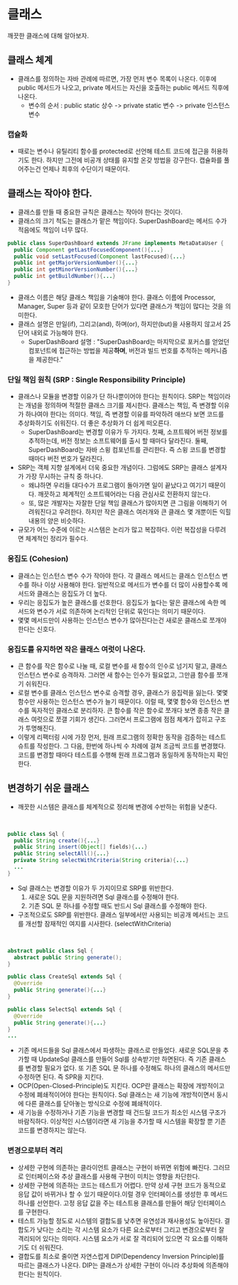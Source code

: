 # 클래스
깨끗한 클래스에 대해 알아보자.

## 클래스 체계
- 클래스를 정의하는 자바 관례에 따르면, 가장 먼저 변수 목록이 나온다. 이후에 public 메서드가 나오고, private 메서드는 자신을 호출하는 public 메서드 직후에 나온다.
  - 변수의 순서 : public static 상수 -> private static 변수 -> private 인스턴스 변수

### 캡슐화
- 때로는 변수나 유틸리티 함수를 protected로 선언해 테스트 코드에 접근을 허용하기도 한다. 하지만 그전에 비공개 상태를 유지할 온갖 방법을 강구한다. 캡슐화를 풀어주는건 언제나 최후의 수단이기 때문이다.

## 클래스는 작아야 한다.
- 클래스를 만들 때 중요한 규칙은 클래스는 작아야 한다는 것이다.
- 클래스의 크기 척도는 클래스가 맡은 책임이다. SuperDashBoard는 메서드 수가 적음에도 책임이 너무 많다.

```java
public class SuperDashBoard extends JFrame implements MetaDataUser {
  public Component getLastFocusedComponent(){...}
  public void setLastFocused(Component lastFocused){...}
  public int getMajorVersionNumber(){...}
  public int getMinorVersionNumber(){...}
  public int getBuildNumber(){...}
}
```

- 클래스 이름은 해당 클래스 책임을 기술해야 한다. 클래스 이름에 Processor, Manager, Super 등과 같이 모호한 단어가 있다면 클래스가 책임이 많다는 것을 의미한다.
- 클래스 설명은 만일(if), 그리고(and), 하며(or), 하지만(but)을 사용하지 않고서 25단어 내외로 가능해야 한다.
  - SuperDashBoard 설명 : "SuperDashBoard는 마지막으로 포커스를 얻었던 컴포넌트에 접근하는 방법을 제공**하며**, 버전과 빌드 번호를 추적하는 메커니즘을 제공한다."


### 단일 책임 원칙 (SRP : Single Responsibility Principle)
- 클래스나 모듈을 변경할 이유가 단 하나뿐이어야 한다는 원칙이다. SRP는 책임이라는 개념을 정의하며 적절한 클래스 크기를 제시한다. 클래스는 책임, 즉 변경할 이유가 하나여야 한다는 의미다. 책임, 즉 변경할 이유를 파악하려 애쓰다 보면 코드를 추상화하기도 쉬워진다. 더 좋은 추상화가 더 쉽게 떠오른다.
  - SuperDashBoard는 변경할 이유가 두 가지다. 첫째, 소프트웨어 버전 정보를 추적하는데, 버전 정보는 소프트웨어를 출시 할 때마다 달라진다. 둘째, SuperDashBoard는 자바 스윙 컴포넌트를 관리한다. 즉 스윙 코드를 변경할 때마다 버전 번호가 달라진다.
- SRP는 객체 지향 설계에서 더욱 중요한 개념이다. 그럼에도 SRP는 클래스 설계자가 가장 무시하는 규칙 중 하나다.
  - 왜냐하면 우리들 대다수가 프로그램이 돌아가면 일이 끝났다고 여기기 때문이다. 깨끗하고 체계적인 소프트웨어라는 다음 관심사로 전환하지 않는다.
  - 또, 많은 개발자는 자잘한 단일 책임 클래스가 많아지면 큰 그림을 이해하기 어려워진다고 우려한다. 하지만 작은 클래스 여러개와 큰 클래스 몇 개뿐이든 익힐 내용의 양은 비슷하다.
- 규모가 어느 수준에 이르는 시스템은 논리가 많고 복잡하다. 이런 복잡성을 다루려면 체계적인 정리가 필수다.

### 응집도 (Cohesion)
- 클래스는 인스턴스 변수 수가 작아야 한다. 각 클래스 메서드는 클래스 인스턴스 변수를 하나 이상 사용해야 한다. 일반적으로 메서드가 변수를 더 많이 사용할수록 메서드와 클래스는 응집도가 더 높다.
- 우리는 응집도가 높은 클래스를 선호한다. 응집도가 높다는 말은 클래스에 속한 메서드와 변수가 서로 의존하며 논리적인 단위로 묶인다는 의미기 때문이다.
- 몇몇 메서드만이 사용하는 인스턴스 변수가 많아진다는건 새로운 클래스로 쪼개야 한다는 신호다.

### 응집도를 유지하면 작은 클래스 여럿이 나온다.
- 큰 함수를 작은 함수로 나눌 때, 로컬 변수를 새 함수의 인수로 넘기지 말고, 클래스 인스턴스 변수로 승격하자. 그러면 새 함수는 인수가 필요없고, 그만큼 함수를 쪼개기 쉬워진다.
- 로컬 변수를 클래스 인스턴스 변수로 승격할 경우, 클래스가 응집력을 잃는다. 몇몇 함수만 사용하는 인스턴스 변수가 늘기 때문이다. 이럴 때, 몇몇 함수와 인스턴스 변수를 독자적인 클래스로 분리하자.
  큰 함수를 작은 함수로 쪼개다 보면 종종 작은 클래스 여럿으로 쪼갤 기회가 생긴다. 그러면서 프로그램에 점점 체계가 잡히고 구조가 투명해진다.
- 이렇게 리팩터링 시에 가장 먼저, 원래 프로그램의 정확한 동작을 검증하는 테스트 슈트를 작성한다. 그 다음, 한번에 하나씩 수 차례에 걸쳐 조금씩 코드를 변경했다. 코드를 변경할 때마다 테스트를 수행해 원래 프로그램과 동일하게 동작하는지 확인한다.

## 변경하기 쉬운 클래스
- 깨끗한 시스템은 클래스를 체계적으로 정리해 변경에 수반하는 위험을 낮춘다.

<br>

```java
public class Sql {
  public String create(){...}
  public String insert(Object[] fields){...}
  public String selectAll(){...}
  private String selectWithCriteria(String criteria){...}
  ...
}
```

- Sql 클래스는 변경할 이유가 두 가지이므로 SRP를 위반한다.
  1. 새로운 SQL 문을 지원하려면 Sql 클래스를 수정해야 한다.
  2. 기존 SQL 문 하나를 수정할 때도 반드시 Sql 클래스를 수정해야 한다.
- 구조적으로도 SRP를 위반한다. 클래스 일부에서만 사용되는 비공개 메서드는 코드를 개선할 잠재적인 여지를 시사한다. (selectWithCriteria)

<br>

```java
abstract public class Sql {
  abstract public String generate();
}

public class CreateSql extends Sql {
  @Override
  public String generate(){...}
}

public class SelectSql extends Sql {
  @Override
  public String generate(){...}
}
...
```
- 기존 메서드들을 Sql 클래스에서 파생하는 클래스로 만들었다. 새로운 SQL문을 추가할 때 UpdateSql 클래스를 만들어 Sql를 상속받기만 하면된다. 즉 기존 클래스를 변경할 필요가 없다. 또 기존 SQL 문 하나를 수정해도 하나의 클래스의 메서드만 수정하면 된다. 즉 SPR을 지킨다.
- OCP(Open-Closed-Principle)도 지킨다. OCP란 클래스는 확장에 개방적이고 수정에 폐쇄적이어야 한다는 원칙이다. Sql 클래스는 새 기능에 개방적이면서 동시에 다른 클래스를 닫아놓는 방식으로 수정에 폐쇄적이다.
- 새 기능을 수정하거나 기존 기능을 변경할 때 건드릴 코드가 최소인 시스템 구조가 바람직하다. 이상적인 시스템이라면 새 기능을 추가할 때 시스템을 확장할 뿐 기존 코드를 변경하지는 않는다.

### 변경으로부터 격리
- 상세한 구현에 의존하는 클라이언트 클래스는 구현이 바뀌면 위험에 빠진다. 그러므로 인터페이스와 추상 클래스를 사용해 구현이 미치는 영향을 차단한다.
- 상세한 구현에 의존하는 코드는 테스트가 어렵다. 만약 상세 구현 코드가 동적으로 응답 값이 바뀌거나 할 수 있기 때문이다.이럴 경우 인터페이스를 생성한 후 메서드 하나를 선언한다. 고정 응답 값을 주는 테스트용 클래스를 만들어 해당 인터페이스를 구현한다.
- 테스트 가능할 정도로 시스템의 결합도를 낮추면 유연성과 재사용성도 높아진다. 결합도가 낮다는 소리는 각 시스템 요소가 다른 요소로부터 그리고 변경으로부터 잘 격리되어 있다는 의미다. 시스템 요소가 서로 잘 격리되어 있으면 각 요소를 이해하기도 더 쉬워진다.
- 결합도를 최소로 줄이면 자연스럽게 DIP(Dependency Inversion Principle)를 따르는 클래스가 나온다. DIP는 클래스가 상세한 구현이 아니라 추상화에 의존해야 한다는 원칙이다.
